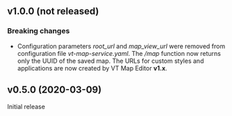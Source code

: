 ## v1.0.0 (not released)

### Breaking changes
* Configuration parameters _root_url_ and _map_view_url_ were removed from configuration file _vt-map-service.yaml_. The _/map_ function now returns only the UUID of the saved map. The URLs for custom styles and applications are now created by VT Map Editor __v1.x__.

## v0.5.0 (2020-03-09)
Initial release

